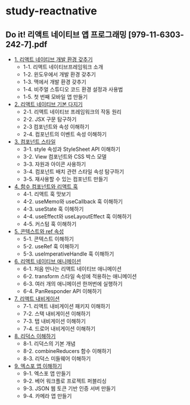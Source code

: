 # study-reactnative

## Do it! 리액트 네이티브 앱 프로그래밍 [979-11-6303-242-7].pdf

- [1. 리액트 네이티브 개발 환경 갖추기](https://onedrive.live.com/?cid=CCBE0FF733163886&id=ccbe0ff733163886%21244789&parId=ccbe0ff733163886%21244797&o=OneUp)
    - 1-1. 리액트 네이티브프레임워크 소개
    - 1-2. 윈도우에서 개발 환경 갖추기
    - 1-3. 맥에서 개발 환경 갖추기
    - 1-4. 비주얼 스튜디오 코드 환경 설정과 사용법
    - 1-5. 첫 번째 모바일 앱 만들기
- [2. 리액트 네이티브 기본 다지기](https://onedrive.live.com/?cid=CCBE0FF733163886&id=ccbe0ff733163886%21244798&parId=ccbe0ff733163886%21244797&o=OneUp)
    - 2-1. 리액트 네이티브 프레임워크의 작동 원리
    - 2-2. JSX 구문 탐구하기
    - 2-3 컴포넌트와 속성 이해하기
    - 2-4. 컴포넌트의 이벤트 속성 이해하기
- [3. 컴포넌트 스타일]()
    - 3-1. style 속성과 StyleSheet API 이해하기
    - 3-2. View 컴포넌트와 CSS 박스 모델
    - 3-3. 자원과 아이콘 사용하기
    - 3-4. 컴포넌트 배치 관련 스타일 속성 탐구하기
    - 3-5. 재사용할 수 있는 컴포넌트 만들기
- [4. 함수 컴포넌트와 리액트 훅](https://onedrive.live.com/?cid=CCBE0FF733163886&id=ccbe0ff733163886%21244800&parId=ccbe0ff733163886%21244797&o=OneUp)
    - 4-1. 리액트 훅 맛보기
    - 4-2. useMemo와 useCallback 훅 이해하기
    - 4-3. useState 훅 이해하기
    - 4-4. useEffect와 useLayoutEffect 훅 이해하기
    - 4-5. 커스텀 훅 이해하기
- [5. 콘텍스트와 ref 속성](https://onedrive.live.com/?cid=CCBE0FF733163886&id=ccbe0ff733163886%21244801&parId=ccbe0ff733163886%21244797&o=OneUp)
    - 5-1. 콘텍스트 이해하기
    - 5-2. useRef 훅 이해하기
    - 5-3. useImperativeHandle 훅 이해하기
- [6. 리액트 네이티브 애니메이션]()
    - 6-1. 처음 만나는 리액트 네이티브 애니메이션
    - 6-2. transform 스타일 속성에 적용하는 애니메이션
    - 6-3. 여러 개의 애니메이션 한꺼번에 실행하기
    - 6-4. PanResponder API 이해하기
- [7. 리액트 내비게이션](https://onedrive.live.com/?cid=CCBE0FF733163886&id=ccbe0ff733163886%21244803&parId=ccbe0ff733163886%21244797&o=OneUp)
    - 7-1. 리액트 내비게이션 패키지 이해하기
    - 7-2. 스택 내비게이션 이해하기
    - 7-3. 탭 내비게이션 이해하기
    - 7-4. 드로어 내비게이션 이해하기
- [8. 리덕스 이해하기](https://onedrive.live.com/?cid=CCBE0FF733163886&id=ccbe0ff733163886%21244804&parId=ccbe0ff733163886%21244797&o=OneUp)
    - 8-1. 리덕스의 기본 개념
    - 8-2. combineReducers 함수 이해하기
    - 8-3. 리덕스 미들웨어 이해하기
- [9. 엑스포 앱 이해하기](https://onedrive.live.com/?cid=CCBE0FF733163886&id=ccbe0ff733163886%21244805&parId=ccbe0ff733163886%21244797&o=OneUp)
    - 9-1. 엑스포 앱 만들기
    - 9-2. 베어 워크플로 프로젝트 퍼블리싱
    - 9-3. JSON 웹 토큰 기반 인증 서버 만들기
    - 9-4. 카메라 앱 만들기